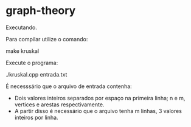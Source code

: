 # graph-theory

Executando.

Para compilar utilize o comando:

make kruskal

Execute o programa:

./kruskal.cpp entrada.txt

É necesssário que o arquivo de entrada contenha: 

- Dois valores inteiros separados por espaço na primeira linha; n e m, vertices e arestas respectivamente.
- A partir disso é necessário que o arquivo tenha m linhas, 3 valores inteiros por linha.

